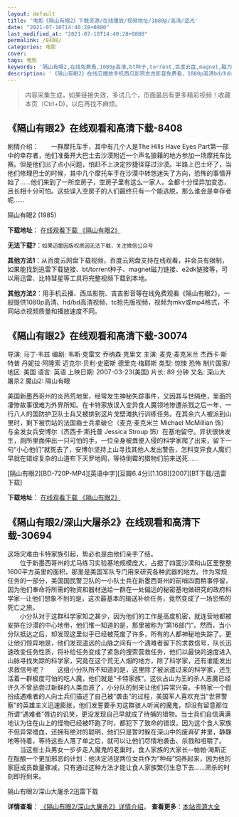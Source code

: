 ```yaml
---
layout: default
title: '电影《隔山有眼2》下载资源/在线播放/视频地址/1080p/高清/蓝光'
date: "2021-07-10T14:40:28+0800"
last_modified_at: "2021-07-10T14:40:28+0800"
permalink: /8408/
categories: 电影
cover:
tags: 电影
keywords: '隔山有眼2,在线免费看,1080p高清,bt种子,torrent,百度云盘,magnet,磁力链,迅雷下载资源'
description: '《隔山有眼2》在线云播放手机西瓜影院吉吉影音免费看，1080p高清bd/hd未删减完整版和tc抢先枪版，mkv/mp4格式，附带bt/torrent种子、magnet/磁力链、百度云盘、网盘资源迅雷下载链接'
---
```


>内容采集生成，如果链接失效，多试几个，页面最后有更多精彩视频！收藏本页（Ctrl+D)，以后再找不麻烦。


## 《隔山有眼2》在线观看和高清下载-8408

剧情介绍：　　一群摩托车手，其中有几个人是The Hills Have Eyes Part第一部中的幸存者，他们准备开大巴士去沙漠附近一个声名狼藉的地方参加一场摩托车比赛。但是他们出了点小问题，怕赶不上决定抄捷径穿过沙漠。半路上巴士坏了，当他们修理巴士的时候，其中几个摩托车手在沙漠中转悠迷失了方向，恐怖的事情开始了……他们来到了一所空房子，空房子里有这么一家人，全都十分怪异加变态，且长相十分可怕。这些误入空房子的人们最终只有一个能逃脱，那么谁会是幸存者呢……


隔山有眼2 (1985)

**下载地址**： [在线观看下载 《隔山有眼2》](https://www.btbtdy.me/btdy/dy11045.html) 


**无法下载?**：`如果迅雷因版权原因无法下载，关注微信公众号 `

**其他方法1**：从百度云网盘下载视频，百度云网盘支持在线观看，非会员有限制，如果能找到迅雷下载链接、bt/torrent种子、magnet磁力链接、e2dk链接等，可以用迅雷、比特彗星等工具将完整视频下载到本地。

**其他方法2**：用手机云播、西瓜影院、吉吉影音等在线免费观看《隔山有眼2》，一般提供1080p高清、hd/bd高清视频、tc抢先版视频，视频为mkv或mp4格式，不同站点视频质量和播放速度不同。


## 《隔山有眼2》在线观看和高清下载-30074

导演: 马丁·韦兹 编剧: 韦斯·克雷文 乔纳森·克里文 主演: 麦克·麦克米兰 杰西卡·斯特普 丹妮拉·阿隆索 迈克尔·贝利·史密斯 德里克·梅耶斯 类型: 惊悚 恐怖 制片国家/地区: 美国 语言: 英语 上映日期: 2007-03-23(美国) 片长: 89 分钟 又名: 深山大屠杀2 魔山2: 隔山有眼

美国新墨西哥州的炎热荒地里，经常发生神秘失踪事件，又因其与世隔绝，里面的凄惨故事很难为外界所知。在卡特家族误入变异食人魔领地惨遭杀戮之后一年，一行八人的国防护卫队士兵又被排到这片戈壁滩执行训练任务。在其余六人被派到山里时，剩下被罚站的法国裔士兵拿破仑（麦克·麦克米兰 Michael McMillian 饰）与金发女兵安博尔（杰西卡·斯托普 Jessica Stroup 饰）在基地留守。异状很快发生，厕所里面伸出一只可怕的手，一位全身被粪便入侵的科学家爬了出来，留下一句“小心他们”就死去了，安博尔坚持上山寻找其他人发出警告，怎料变异食人魔们早就在错综复杂的山道布下天罗地网，等待倒霉的猎物们前来送死……


[隔山有眼2][BD-720P-MP4][英语中字][豆瓣6.4分][1.1GB][2007][BT下载/迅雷下载]

**下载地址**： [在线观看下载 《隔山有眼2》](https://www.btdx8.com/torrent/the_hills_have_eyes2_2007.html) 


## 《隔山有眼2/深山大屠杀2》在线观看和高清下载-30694

这场灾难由卡特家族引起，势必也是由他们亲手了结。<br />　　位于新墨西哥州的尤马练习实验基地规模庞大，占据了四面沙漠和山区里整整1600平方英里的面积，那里是美国军队专门用来研究各种武器的地方。作为常规任务的一部分，美国国民警卫队的一小队士兵在新墨西哥州的前哨四面稍事停留，因为他们奉命将所需的物资和器材送给一群在一处偏远的秘密基地做研究的政府科学家--让他们想象不到的是，这次最基本的输送补给任务，竟然变成了一场恐怖的死亡之旅。<br />　　小分队对于这群科学家知之甚少，因为他们的工作是高度机密，就连营地都被安排在沙漠的中心地带，他们惟一知道的是，那里被称为“第16部门”。然而，当小分队抵达之后，却发现这里似乎已经被荒废了许多，所有的人都神秘地失踪了。更让他们惊异地是，他们发现遥远的山脉之间有一个遇难者留下的求救信号，队长迅速改变任务性质，将补给任务变成了紧急的搜索营救任务，他们以最快的速度进入山脉寻找失踪的科学家，究竟在这个荒无人烟的地方，除了科学家，还有谁能发出求救信号呢？　　这组小分队所不知道的是，这里除了被派遣过来的科学家，还生活着一群极度可怕的吃人魔，他们就是“卡特家族”。这伙占山为王的杀人恶魔已经许久不曾品尝过新鲜的人类血液了，小分队的到来让他们异常兴奋。卡特家一个假扮成遇难者的人向士兵们描述了自己被&ldquo;袭击”的过程，美国军人喜欢充当“世界警察”的英雄主义迅速膨胀，他们发誓要手刃这群骇人听闻的魔鬼，却没有留意那位所谓&ldquo;遇难者&rdquo;唇边的讥笑，更没发现自己早就成了待捕的猎物。当士兵们自信满满地认为住在山上的怪物已经被吓跑了时，都犯下了致命的错误，因为这个食人家族不但异常嗜血，还拥有绝对的聪明，他们只是暂时躲在深山中的废弃矿井里，静静地等待着，等待这些人落了单之后，就可以让他们尽情地袭击、杀戮和咀嚼了。<br />　　当这些士兵男女一步步走入魔鬼的老巢时，食人家族的大家长--帕帕·海斯正在酝酿一个更加邪恶的计划：他决定活捉两位女兵作为“种母”饲养起来，因为他的家庭成员数量骤减，只有通过这种方法才能让食人家族繁衍生息下去&hellip;…肃杀的时刻即将到来。


隔山有眼2/深山大屠杀2迅雷下载

**详情查看**： [《隔山有眼2/深山大屠杀2》详情介绍](/movie/30694/)， **查看更多**：[本站资源大全](/movie/t/all/)

